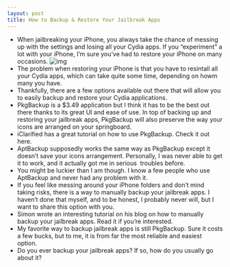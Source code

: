 ```yaml
---
layout: post
title: How to Backup & Restore Your Jailbreak Apps
---
```

* When jailbreaking your iPhone, you always take the chance of messing up with the settings and losing all your Cydia apps. If you “experiment” a lot with your iPhone, I’m sure you’ve had to restore your iPhone on many occasions.
![img](http://media.idownloadblog.com/wp-content/uploads/2010/02/backup-jailbreak-apps.jpg)
* The problem when restoring your iPhone is that you have to resintall all your Cydia apps, which can take quite some time, depending on howm many you have.
* Thankfully, there are a few options available out there that will allow you to easily backup and restore your Cydia applications.
* PkgBackup is a $3.49 application but I think it has to be the best out there thanks to its great UI and ease of use. In top of backing up and restoring your jailbreak apps, PkgBackup will also preserve the way your icons are arranged on your springboard.
* iClarified has a great tutorial on how to use PkgBackup. Check it out here.
* AptBackup supposedly works the same way as PkgBackup except it doesn’t save your icons arrangement. Personally, I was never able to get it to work, and it actually got me in serious  troubles before.
* You might be luckier than I am though. I know a few people who use AptBackup and never had any problem with it.
* If you feel like messing around your iPhone folders and don’t mind taking risks, there is a way to manually backup your jailbreak apps. I haven’t done that myself, and to be honest, I probably never will, but I want to share this option with you.
* Simon wrote an interesting tutorial on his blog on how to manually backup your jailbreak apps. Read it if you’re interested.
* My favorite way to backup jailbreak apps is still PkgBackup. Sure it costs a few bucks, but to me, it is from far the most reliable and easiest option.
* Do you ever backup your jailbreak apps? If so, how do you usually go about it?

